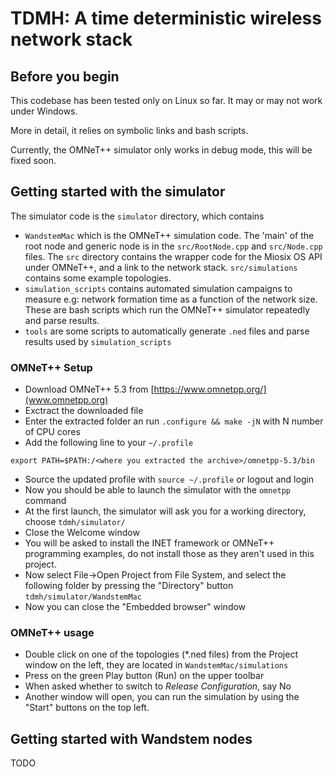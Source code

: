 # TDMH: A time deterministic wireless network stack

## Before you begin

This codebase has been tested only on Linux so far. It may or may not work under Windows.

More in detail, it relies on symbolic links and bash scripts.

Currently, the OMNeT++ simulator only works in debug mode, this will be fixed soon.

## Getting started with the simulator

The simulator code is the `simulator` directory, which contains

- `WandstemMac` which is the OMNeT++ simulation code. The 'main' of the root node and generic node is in the `src/RootNode.cpp` and `src/Node.cpp` files. The `src` directory contains the wrapper code for the Miosix OS API under OMNeT++, and a link to the network stack. `src/simulations` contains some example topologies.
- `simulation_scripts` contains automated simulation campaigns to measure e.g: network formation time as a function of the network size. These are bash scripts which run the OMNeT++ simulator repeatedly and parse results.
- `tools` are some scripts to automatically generate `.ned` files and parse results used by `simulation_scripts`

### OMNeT++ Setup
- Download OMNeT++ 5.3 from [https://www.omnetpp.org/](www.omnetpp.org)
- Exctract the downloaded file
- Enter the extracted folder an run `.configure && make -jN` with N number of CPU cores
- Add the following line to your `~/.profile`
```
export PATH=$PATH:/<where you extracted the archive>/omnetpp-5.3/bin
```
- Source the updated profile with `source ~/.profile` or logout and login
- Now you should be able to launch the simulator with the `omnetpp` command
- At the first launch, the simulator will ask you for a working directory, 
choose `tdmh/simulator/`
- Close the Welcome window
- You will be asked to install the INET framework or OMNeT++ programming examples,
do not install those as they aren't used in this project.
- Now select File->Open Project from File System, and select the following folder
by pressing the "Directory" button
`tdmh/simulator/WandstemMac`
- Now you can close the "Embedded browser" window
### OMNeT++ usage
- Double click on one of the topologies (*.ned files) from the Project window on the left,
they are located in `WandstemMac/simulations`
- Press on the green Play button (Run) on the upper toolbar
- When asked whether to switch to *Release Configuration*, say No
- Another window will open, you can run the simulation by using the "Start" buttons on the top left.

## Getting started with Wandstem nodes

TODO
